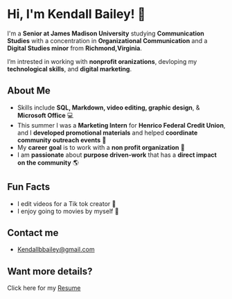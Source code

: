 # Hi, I'm Kendall Bailey! 👋

I'm a **Senior at James Madison University** studying **Communication Studies** with a concentration in **Organizational Communication** and a **Digital Studies minor** from **Richmond,Virginia**.

I’m intrested in working with **nonprofit oranizations**, devloping my **technological skills**, and **digital marketing**.  

## About Me
- Skills include **SQL, Markdown, video editing, graphic design**, & **Microsoft Office** 💻
- This summer I was a **Marketing Intern** for **Henrico Federal Credit Union**, and I **developed promotional materials** and helped **coordinate community outreach events** 👥      
- My **career goal** is to work with a **non profit organization** 🤝
- I am **passionate** about **purpose driven-work** that has a **direct impact on the community** 🌎
## Fun Facts
- I edit videos for a Tik tok creator 🤳
- I enjoy going to movies by myself 🍿
 ## Contact me
-   Kendallbbailey@gmail.com

## Want more details?
Click here for my [Resume](https://docs.google.com/document/d/1SgbqnqWEjRviH2BXobE0TwHrBjGiiNTj/edit?usp=sharing&ouid=107088354735696690013&rtpof=true&sd=true)
